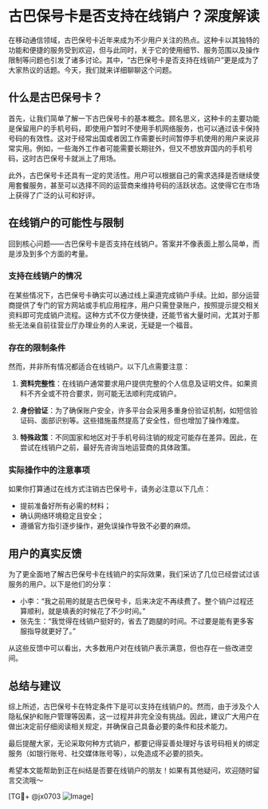 # 古巴保号卡是否支持在线销户？深度解读

在移动通信领域，古巴保号卡近年来成为不少用户关注的热点。这种卡以其独特的功能和便捷的服务受到欢迎，但与此同时，关于它的使用细节、服务范围以及操作限制等问题也引发了诸多讨论。其中，“古巴保号卡是否支持在线销户”更是成为了大家热议的话题。今天，我们就来详细聊聊这个问题。

## 什么是古巴保号卡？

首先，让我们简单了解一下古巴保号卡的基本概念。顾名思义，这种卡的主要功能是保留用户的手机号码，即使用户暂时不使用手机网络服务，也可以通过该卡保持号码的有效性。这对于经常出国或者因工作需要长时间暂停手机使用的用户来说非常实用。例如，一些海外工作者可能需要长期驻外，但又不想放弃国内的手机号码，这时古巴保号卡就派上了用场。

此外，古巴保号卡还具有一定的灵活性。用户可以根据自己的需求选择是否继续使用套餐服务，甚至可以选择不同的运营商来维持号码的活跃状态。这使得它在市场上获得了广泛的认可和好评。

## 在线销户的可能性与限制

回到核心问题——古巴保号卡是否支持在线销户。答案并不像表面上那么简单，而是涉及到多个方面的考量。

### 支持在线销户的情况

在某些情况下，古巴保号卡确实可以通过线上渠道完成销户手续。比如，部分运营商提供了专门的官方网站或手机应用程序，用户只需登录账户，按照提示提交相关资料即可完成销户流程。这种方式不仅方便快捷，还能节省大量时间，尤其对于那些无法亲自前往营业厅办理业务的人来说，无疑是一个福音。

### 存在的限制条件

然而，并非所有情况都适合在线销户。以下几点需要注意：

1. **资料完整性**：在线销户通常要求用户提供完整的个人信息及证明文件。如果资料不齐全或不符合要求，则可能无法顺利完成销户。
   
2. **身份验证**：为了确保账户安全，许多平台会采用多重身份验证机制，如短信验证码、面部识别等。这些措施虽然提高了安全性，但也增加了操作难度。

3. **特殊政策**：不同国家和地区对于手机号码注销的规定可能存在差异。因此，在尝试在线销户之前，最好先咨询当地运营商的具体政策。

### 实际操作中的注意事项

如果你打算通过在线方式注销古巴保号卡，请务必注意以下几点：

- 提前准备好所有必需的材料；
- 确认网络环境稳定且安全；
- 遵循官方指引逐步操作，避免误操作导致不必要的麻烦。

## 用户的真实反馈

为了更全面地了解古巴保号卡在线销户的实际效果，我们采访了几位已经尝试过该服务的用户。以下是他们的分享：

- 小李：“我之前用的就是古巴保号卡，后来决定不再续费了。整个销户过程还算顺利，就是填表的时候花了不少时间。”
- 张先生：“我觉得在线销户挺好的，省去了跑腿的时间。不过要是能有更多客服指导就更好了。”

从这些反馈中可以看出，大多数用户对在线销户表示满意，但也存在一些改进空间。

## 总结与建议

综上所述，古巴保号卡在特定条件下是可以支持在线销户的。然而，由于涉及个人隐私保护和账户管理等因素，这一过程并非完全没有挑战。因此，建议广大用户在做出决定前仔细阅读相关规定，并确保自己具备必要的条件和技术能力。

最后提醒大家，无论采取何种方式销户，都要记得妥善处理好与该号码相关的绑定服务（如银行账号、社交媒体账号等），以免造成不必要的损失。

希望本文能帮助到正在纠结是否要在线销户的朋友！如果有其他疑问，欢迎随时留言交流哦～

[TG💪+ @jx0703 ![Image](https://github.com/user-attachments/assets/dbca1d08-cadb-493c-b0ec-ad6f7a83f270)]